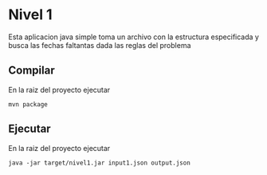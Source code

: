 # Nivel 1

Esta aplicacion java simple toma un archivo con la estructura especificada y busca las fechas faltantas dada las reglas del problema

## Compilar

En la raiz del proyecto ejecutar

    mvn package

## Ejecutar

En la raiz del proyecto ejecutar
    
    java -jar target/nivel1.jar input1.json output.json 